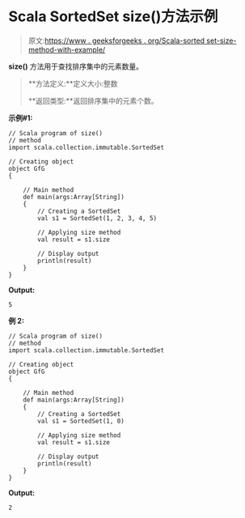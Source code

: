 # Scala SortedSet size()方法示例

> 原文:[https://www . geeksforgeeks . org/Scala-sorted set-size-method-with-example/](https://www.geeksforgeeks.org/scala-sortedset-size-method-with-example/)

**size()** 方法用于查找排序集中的元素数量。

> **方法定义:**定义大小:整数
> 
> **返回类型:**返回排序集中的元素个数。

**示例#1:**

```
// Scala program of size() 
// method 
import scala.collection.immutable.SortedSet

// Creating object 
object GfG 
{ 

    // Main method 
    def main(args:Array[String]) 
    { 
        // Creating a SortedSet 
        val s1 = SortedSet(1, 2, 3, 4, 5) 

        // Applying size method 
        val result = s1.size

        // Display output
        println(result)
    } 
} 
```

**Output:**

```
5

```

**例 2:**

```
// Scala program of size() 
// method 
import scala.collection.immutable.SortedSet

// Creating object 
object GfG 
{ 

    // Main method 
    def main(args:Array[String]) 
    { 
        // Creating a SortedSet 
        val s1 = SortedSet(1, 0) 

        // Applying size method 
        val result = s1.size

        // Display output
        println(result)
    } 
} 
```

**Output:**

```
2

```